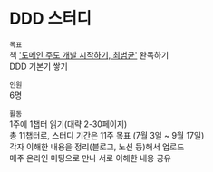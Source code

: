 # DDD 스터디
`목표`  
책 ['도메인 주도 개발 시작하기, 최범균'](https://product.kyobobook.co.kr/detail/S000001810495) 완독하기  
DDD 기본기 쌓기  
  
`인원`  
6명 
  
`활동`  
1주에 1챕터 읽기(대략 2-30페이지)  
총 11챕터로, 스터디 기간은 11주 목표 (7월 3일 ~ 9월 17일)  
각자 이해한 내용을 정리(블로그, 노션 등)해서 업로드  
매주 온라인 미팅으로 만나 서로 이해한 내용 공유  

